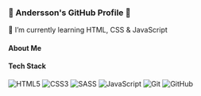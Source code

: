 ### 👋 Andersson's GitHub Profile 👋

🌱 I’m currently learning HTML, CSS & JavaScript
<!--
**AnderssonFuentes/AnderssonFuentes** is a ✨ _special_ ✨ repository because its `README.md` (this file) appears on your GitHub profile.

Here are some ideas to get you started:

- 🔭 I’m currently working on my career as a Frontend Developer
- 🌱 I’m currently learning HTML, CSS{flexbox & Grid}
- 👯 I’m looking to collaborate on Open Source
- 🤔 I’m looking for help with JS
- 💬 Ask me about Habits/Life
- 📫 How to reach me: ...[Linkedin](https://www.linkedin.com/in/anderssonfuentes)
- 😄 Pronouns: ...
- ⚡ Fun fact: ...I am clean and tidy!
-->

#### About Me


#### Tech Stack
![HTML5](https://img.shields.io/badge/html5-%23E34F26.svg?style=for-the-badge&logo=html5&logoColor=white) ![CSS3](https://img.shields.io/badge/css3-%231572B6.svg?style=for-the-badge&logo=css3&logoColor=white) ![SASS](https://img.shields.io/badge/SASS-hotpink.svg?style=for-the-badge&logo=SASS&logoColor=white) ![JavaScript](https://img.shields.io/badge/javascript-%23323330.svg?style=for-the-badge&logo=javascript&logoColor=%23F7DF1E) ![Git](https://img.shields.io/badge/git-%23F05033.svg?style=for-the-badge&logo=git&logoColor=white) ![GitHub](https://img.shields.io/badge/github-%23121011.svg?style=for-the-badge&logo=github&logoColor=white)
